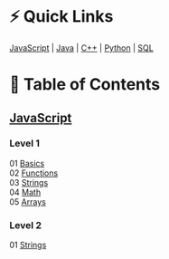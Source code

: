 # ⚡ Quick Links
[JavaScript](https://codehs.com/practice/javascript) | 
[Java](https://codehs.com/practice/java) | 
[C++](https://codehs.com/practice/cpp) | 
[Python](http://codehs.com/practice/python) | 
[SQL](https://codehs.com/practice/sql)

# 📖 Table of Contents
## [JavaScript](javascript)
### Level 1
01 [Basics](javascript/level-1/01-basics) <br/>
02 [Functions](javascript/level-1/02-functions) <br/>
03 [Strings](javascript/level-1/03-strings) <br/>
04 [Math](javascript/level-1/04-math) <br/>
05 [Arrays](javascript/level-1/05-arrays) <br/>
### Level 2
01 [Strings](javascript/level-2/01-strings) <br/>

